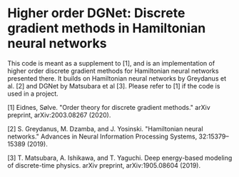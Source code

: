# Higher order DGNet: Discrete gradient methods in Hamiltonian neural networks

This code is meant as a supplement to [1], and is an implementation of higher order discrete gradient methods for Hamiltonian neural networks presented there. It builds on Hamiltonian neural networks by Greydanus et al. [2] and DGNet by Matsubara et al [3]. Please refer to [1] if the code is used in a project.

[1] Eidnes, Sølve. "Order theory for discrete gradient methods." arXiv preprint, arXiv:2003.08267 (2020).

[2] S. Greydanus, M. Dzamba, and J. Yosinski. "Hamiltonian neural networks." Advances in Neural Information Processing Systems, 32:15379–15389 (2019).

[3] T. Matsubara, A. Ishikawa, and T. Yaguchi. Deep energy-based modeling of discrete-time physics. arXiv preprint, arXiv:1905.08604 (2019).
